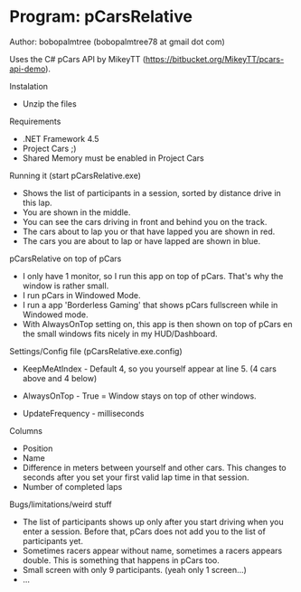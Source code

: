 # Program: pCarsRelative
Author: bobopalmtree (bobopalmtree78 at gmail dot com)

Uses the C# pCars API by MikeyTT (https://bitbucket.org/MikeyTT/pcars-api-demo).

Instalation
- Unzip the files

Requirements
- .NET Framework 4.5
- Project Cars ;)
- Shared Memory must be enabled in Project Cars

Running it (start pCarsRelative.exe)
- Shows the list of participants in a session, sorted by distance drive in this lap.
- You are shown in the middle.
- You can see the cars driving in front and behind you on the track.
- The cars about to lap you or that have lapped you are shown in red.
- The cars you are about to lap or have lapped are shown in blue.

pCarsRelative on top of pCars
- I only have 1 monitor, so I run this app on top of pCars. That's why the window is rather small.
- I run pCars in Windowed Mode.
- I run a app 'Borderless Gaming' that shows pCars fullscreen while in Windowed mode.
- With AlwaysOnTop setting on, this app is then shown on top of pCars en the small windows fits nicely in my HUD/Dashboard.

Settings/Config file (pCarsRelative.exe.config)
- KeepMeAtIndex - Default 4, so you yourself appear at line 5. (4 cars above and 4 below)

- AlwaysOnTop - True = Window stays on top of other windows.
- UpdateFrequency - milliseconds

Columns
- Position
- Name
- Difference in meters between yourself and other cars. This changes to seconds after you set your first valid lap time in that session.
- Number of completed laps

Bugs/limitations/weird stuff
- The list of participants shows up only after you start driving when you enter a session. Before that, pCars does not add you to the list of participants yet.
- Sometimes racers appear without name, sometimes a racers appears double. This is something that happens in pCars too.
- Small screen with only 9 participants. (yeah only 1 screen...)
- ...
